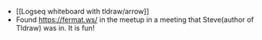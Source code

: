 - [[Logseq whiteboard with tldraw/arrow]]
- Found https://fermat.ws/ in the meetup in a meeting that Steve(author of Tldraw) was in. It is fun!